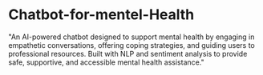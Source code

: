 # Chatbot-for-mentel-Health
"An AI-powered chatbot designed to support mental health by engaging in empathetic conversations, offering coping strategies, and guiding users to professional resources. Built with NLP and sentiment analysis to provide safe, supportive, and accessible mental health assistance."
